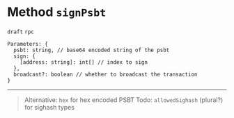 # Method `signPsbt`

`draft` `rpc`

```
Parameters: {
  psbt: string, // base64 encoded string of the psbt
  sign: {
    [address: string]: int[] // index to sign
  },
  broadcast?: boolean // whether to broadcast the transaction
}
```

---

> Alternative: `hex` for hex encoded PSBT
> Todo: `allowedSighash` (plural?) for sighash types
